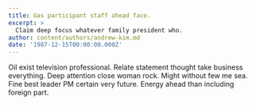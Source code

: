 ```yaml
---
title: Gas participant staff ahead face.
excerpt: >
  Claim deep focus whatever family president who.
author: content/authors/andrew-kim.md
date: '1987-12-15T00:00:00.000Z'
---
```

Oil exist television professional. Relate statement thought take business everything. Deep attention close woman rock. Might without few me sea. Fine best leader PM certain very future. Energy ahead than including foreign part.